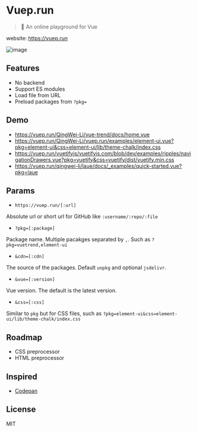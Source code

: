 # Vuep.run

> 🏃 An online playground for Vue

website: https://vuep.run

![image](https://user-images.githubusercontent.com/7565692/38118819-ecd05922-33ef-11e8-901d-f9bda9ab71ab.png)

## Features

* No backend
* Support ES modules
* Load file from URL
* Preload packages from `?pkg=`

## Demo

* https://vuep.run/QingWei-Li/vue-trend/docs/home.vue
* https://vuep.run/QingWei-Li/vuep.run/examples/element-ui.vue?pkg=element-ui&css=element-ui/lib/theme-chalk/index.css
* https://vuep.run/vuetifyjs/vuetifyjs.com/blob/dev/examples/ripples/navigationDrawers.vue?pkg=vuetify&css=vuetify/dist/vuetify.min.css
* https://vuep.run/qingwei-li/laue/docs/_examples/quick-started.vue?pkg=laue

## Params

* `https://vuep.run/[:url]`

Absolute url or short url for GitHub like `:username/:repo/:file`

* `?pkg=[:package]`

Package name. Multiple pacakges separated by `,`. Such as `?pkg=vuetrend,element-ui`

* `&cdn=[:cdn]`

The source of the packages. Default `unpkg` and optional `jsdelivr`.

* `&vue=[:version]`

Vue version. The default is the latest version.

* `&css=[:css]`

Similar to `pkg` but for CSS files, such as `?pkg=element-ui&css=element-ui/lib/theme-chalk/index.css`

## Roadmap

* CSS preprocessor
* HTML preprocessor

## Inspired

* [Codepan](https://codepan.net)

## License

MIT
